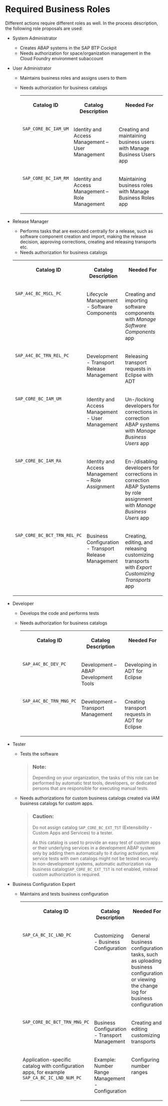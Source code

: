 <!-- loio01c96eda913b4550afc04ea3aa3087a7 -->

# Required Business Roles

Different actions require different roles as well. In the process description, the following role proposals are used:

-   System Administrator
    -   Creates ABAP systems in the SAP BTP Cockpit
    -   Needs authorization for space/organization management in the Cloud Foundry environment subaccount

-   User Administrator
    -   Maintains business roles and assigns users to them
    -   Needs authorization for business catalogs


        <table>
        <tr>
        <th valign="top">

        Catalog ID


        
        </th>
        <th valign="top">

        Catalog Description


        
        </th>
        <th valign="top">

        Needed For


        
        </th>
        </tr>
        <tr>
        <td valign="top">

        `SAP_CORE_BC_IAM_UM`


        
        </td>
        <td valign="top">

        Identity and Access Management – User Management


        
        </td>
        <td valign="top">

        Creating and maintaining business users with Manage Business Users app


        
        </td>
        </tr>
        <tr>
        <td valign="top">

        `SAP_CORE_BC_IAM_RM`


        
        </td>
        <td valign="top">

        Identity and Access Management –Role Management


        
        </td>
        <td valign="top">

        Maintaining business roles with Manage Business Roles app


        
        </td>
        </tr>
        </table>
        

-   Release Manager

    -   Performs tasks that are executed centrally for a release, such as software component creation and import, making the release decision, approving corrections, creating and releasing transports etc.
    -   Needs authorization for business catalogs


    <table>
    <tr>
    <th valign="top">

    Catalog ID


    
    </th>
    <th valign="top">

    Catalog Description


    
    </th>
    <th valign="top">

    Needed For


    
    </th>
    </tr>
    <tr>
    <td valign="top">

    `SAP_A4C_BC_MSCL_PC`


    
    </td>
    <td valign="top">

    Lifecycle Management - Software Components


    
    </td>
    <td valign="top">

    Creating and importing software components with *Manage Software Components* app


    
    </td>
    </tr>
    <tr>
    <td valign="top">

    `SAP_A4C_BC_TRN_REL_PC`


    
    </td>
    <td valign="top">

    Development - Transport Release Management


    
    </td>
    <td valign="top">

    Releasing transport requests in Eclipse with ADT


    
    </td>
    </tr>
    <tr>
    <td valign="top">

    `SAP_CORE_BC_IAM_UM`


    
    </td>
    <td valign="top">

    Identity and Access Management - User Management


    
    </td>
    <td valign="top">

    Un-/locking developers for corrections in correction ABAP systems with *Manage Business Users* app


    
    </td>
    </tr>
    <tr>
    <td valign="top">

    `SAP_CORE_BC_IAM_RA`


    
    </td>
    <td valign="top">

    Identity and Access Management – Role Assignment


    
    </td>
    <td valign="top">

    En-/disabling developers for corrections in correction ABAP Systems by role assignment with *Manage Business Users* app


    
    </td>
    </tr>
    <tr>
    <td valign="top">

    `SAP_CORE_BC_BCT_TRN_REL_PC`


    
    </td>
    <td valign="top">

    Business Configuration - Transport Release Management


    
    </td>
    <td valign="top">

    Creating, editing, and releasing customizing transports with *Export Customizing Transports* app


    
    </td>
    </tr>
    </table>
    
-   Developer
    -   Develops the code and performs tests
    -   Needs authorization for business catalogs


        <table>
        <tr>
        <th valign="top">

        Catalog ID


        
        </th>
        <th valign="top">

        Catalog Description


        
        </th>
        <th valign="top">

        Needed For


        
        </th>
        </tr>
        <tr>
        <td valign="top">

        `SAP_A4C_BC_DEV_PC`


        
        </td>
        <td valign="top">

        Development – ABAP Development Tools


        
        </td>
        <td valign="top">

        Developing in ADT for Eclipse


        
        </td>
        </tr>
        <tr>
        <td valign="top">

        `SAP_A4C_BC_TRN_MNG_PC`


        
        </td>
        <td valign="top">

        Development – Transport Management


        
        </td>
        <td valign="top">

        Creating transport requests in ADT for Eclipse


        
        </td>
        </tr>
        </table>
        

-   Tester
    -   Tests the software

        > ### Note:  
        > Depending on your organization, the tasks of this role can be performed by automatic test tools, developers, or dedicated persons that are responsible for executing manual tests.

    -   Needs authorizations for custom business catalogs created via IAM business catalogs for custom apps.

        > ### Caution:  
        > Do not assign catalog `SAP_CORE_BC_EXT_TST` \(Extensibility - Custom Apps and Services\) to a tester.
        > 
        > As this catalog is used to provide an easy test of custom apps or their underlying services in a development ABAP system only by adding them automatically to it during activation, real service tests with own catalogs might not be tested securely. In non-development systems, automatic authorization via business catalog`SAP_CORE_BC_EXT_TST` is not enabled, instead custom authorization is required.


-   Business Configuration Expert
    -   Maintains and tests business configuration


        <table>
        <tr>
        <th valign="top">

        Catalog ID


        
        </th>
        <th valign="top">

        Catalog Description


        
        </th>
        <th valign="top">

        Needed For


        
        </th>
        </tr>
        <tr>
        <td valign="top">

        `SAP_CA_BC_IC_LND_PC`


        
        </td>
        <td valign="top">

        Customizing - Business Configuration


        
        </td>
        <td valign="top">

        General business configuration tasks, such as uploading business configuration or viewing the change log for business configuration


        
        </td>
        </tr>
        <tr>
        <td valign="top">

        `SAP_CORE_BC_BCT_TRN_MNG_PC`


        
        </td>
        <td valign="top">

        Business Configuration - Transport Management


        
        </td>
        <td valign="top">

        Creating and editing customizing transports


        
        </td>
        </tr>
        <tr>
        <td valign="top">

        Application-specific catalog with configuration apps, for example `SAP_CA_BC_IC_LND_NUM_PC`


        
        </td>
        <td valign="top">

        Example: Number Range Management - Configuration


        
        </td>
        <td valign="top">

        Configuring number ranges


        
        </td>
        </tr>
        </table>
        


